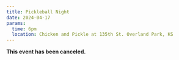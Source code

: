 ```yaml
---
title: Pickleball Night
date: 2024-04-17
params:
  time: 6pm
  location: Chicken and Pickle at 135th St. Overland Park, KS
---
```


**This event has been canceled.**
